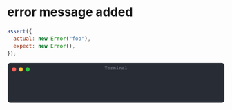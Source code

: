 # error message added

```js
assert({
  actual: new Error("foo"),
  expect: new Error(),
});
```

![img](<./error/error message added.svg>)

